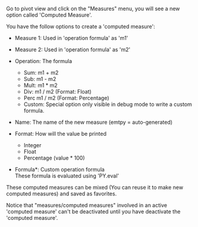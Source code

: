 Go to pivot view and click on the "Measures" menu, you will see a new
option called 'Computed Measure'.

You have the follow options to create a 'computed measure':  
- Measure 1: Used in 'operation formula' as 'm1'

- Measure 2: Used in 'operation formula' as 'm2'

- Operation: The formula  
  - Sum: m1 + m2
  - Sub: m1 - m2
  - Mult: m1 \* m2
  - Div: m1 / m2 (Format: Float)
  - Perc m1 / m2 (Format: Percentage)
  - Custom: Special option only visible in debug mode to write a custom
    formula.

- Name: The name of the new measure (emtpy = auto-generated)

- Format: How will the value be printed  
  - Integer
  - Float
  - Percentage (value \* 100)

- Formula\*: Custom operation formula  
  These formula is evaluated using 'PY.eval'

These computed measures can be mixed (You can reuse it to make new
computed measures) and saved as favorites.

Notice that "measures/computed measures" involved in an active 'computed
measure' can't be deactivated until you have deactivate the 'computed
measure'.
